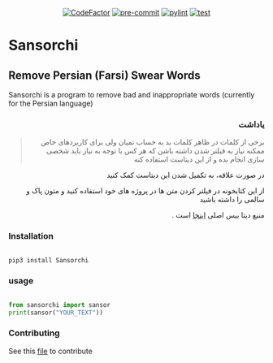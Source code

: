 <p align="center">
<a href="https://www.codefactor.io/repository/github/mmdbalkhi/sansorchi"><img src="https://www.codefactor.io/repository/github/mmdbalkhi/sansorchi/badge" alt="CodeFactor"></a>
<a href="https://results.pre-commit.ci/latest/github/mmdbalkhi/Sansorchi/main"><img src="https://results.pre-commit.ci/badge/github/mmdbalkhi/Sansorchi/main.svg" alt="pre-commit"></a>
<a href="https://github.com/mmdbalkhi/Sansorchi/actions/workflows/pylint.yml"><img src="https://github.com/mmdbalkhi/Sansorchi/actions/workflows/pylint.yml/badge.svg" alt="pylint"></a>
<a href="https://github.com/mmdbalkhi/Sansorchi/actions/workflows/test.yml"><img src="https://github.com/mmdbalkhi/Sansorchi/actions/workflows/test.yml/badge.svg" alt="test"></a>
</p>

# Sansorchi

## Remove Persian (Farsi) Swear Words

Sansorchi is a program to remove bad and inappropriate words (currently for the Persian language)

<div dir="rtl">

### یاداشت

> برخی از کلمات در ظاهر کلمات بد به حساب نمیان ولی برای کاربردهای خاص ممکنه نیاز به فیلتر شدن داشته باشن که هر کس با توجه به نیاز باید شخصی سازی انجام بده و از این دیتاست استفاده کنه

در صورت علاقه، به تکمیل شدن این دیتاست کمک کنید

از این کتابخونه در فیلتر کردن متن ها در پروژه های خود استفاده کنید و متون پاک و سالمی را داشته باشید

منبع دیتا بیس اصلی [اینجا](https://github.com/amirshnll/Persian-Swear-Words) است .

</div>

### Installation

```bash

pip3 install Sansorchi

```

### usage

```python

from sansorchi import sansor
print(sansor("YOUR_TEXT"))

```

### Contributing

See this [file](https://github.com/mmdbalkhi/Sansorchi/blob/main/CONTRIBUTING.md) to contribute
